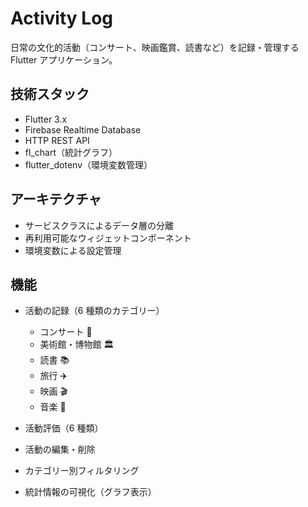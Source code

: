 # Activity Log

日常の文化的活動（コンサート、映画鑑賞、読書など）を記録・管理する Flutter アプリケーション。

## 技術スタック

- Flutter 3.x
- Firebase Realtime Database
- HTTP REST API
- fl_chart（統計グラフ）
- flutter_dotenv（環境変数管理）

## アーキテクチャ

- サービスクラスによるデータ層の分離
- 再利用可能なウィジェットコンポーネント
- 環境変数による設定管理

## 機能

- 活動の記録（6 種類のカテゴリー）

  - コンサート 🎵
  - 美術館・博物館 🏛
  - 読書 📚
  - 旅行 ✈️
  - 映画 🎬
  - 音楽 🎼

- 活動評価（6 種類）
- 活動の編集・削除
- カテゴリー別フィルタリング
- 統計情報の可視化（グラフ表示）
